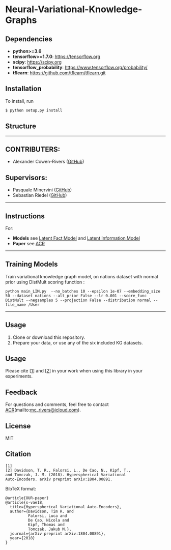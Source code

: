 # Neural-Variational-Knowledge-Graphs

## Dependencies

* **python>=3.6**
* **tensorflow>=1.7.0**: https://tensorflow.org
* **scipy**: https://scipy.org
* **tensorflow_probability**: https://www.tensorflow.org/probability/
* **tflearn**: https://github.com/tflearn/tflearn.git

## Installation

To install, run

```bash
$ python setup.py install
```

## Structure

-------
## CONTRIBUTERS:

- Alexander Cowen-Rivers ([GitHub](https://github.com/acr42))

## Supervisors:

- Pasquale Minervini ([GitHub](https://github.com/pminervini))
- Sebastian Riedel ([GitHub](https://github.com/riedelcastro))

-------

## Instructions

For:
- **Models** see [Latent Fact Model](https://github.com/acr42/Neural-Variational-Knowledge-Graphs/blob/master/vkge/LFM.py) and [Latent Information Model](https://github.com/acr42/Neural-Variational-Knowledge-Graphs/blob/master/vkge/LCM.py)
- **Paper** see [ACR](https://github.com/acr42/)

-------

## Training Models

Train variational knowledge graph model, on nations dataset with normal prior using DistMult scoring function :

```
python main_LIM.py  --no_batches 10 --epsilon 1e-07 --embedding_size 50 --dataset nations --alt_prior False --lr 0.001 --score_func DistMult --negsamples 5 --projection False --distribution normal --file_name /User
```


-------

## Usage

1. Clone or download this repository.
2. Prepare your data, or use any of the six included KG datasets.

## Usage

Please cite [[1](#citation)] and [[2](#citation)] in your work when using this library in your experiments.

## Feedback
For questions and comments, feel free to contact [ACR](https://github.com/acr42)(mailto:mc_rivers@icloud.com).

## License
MIT

## Citation
```
[1]
[2] Davidson, T. R., Falorsi, L., De Cao, N., Kipf, T.,
and Tomczak, J. M. (2018). Hyperspherical Variational
Auto-Encoders. arXiv preprint arXiv:1804.00891.
```

BibTeX format:
```
@article{OUR-paper}
@article{s-vae18,
  title={Hyperspherical Variational Auto-Encoders},
  author={Davidson, Tim R. and
          Falorsi, Luca and
          De Cao, Nicola and
          Kipf, Thomas and
          Tomczak, Jakub M.},
  journal={arXiv preprint arXiv:1804.00891},
  year={2018}
}
```
